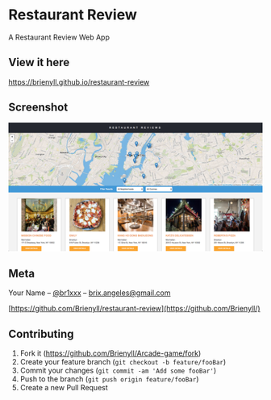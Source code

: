 # Restaurant Review

A Restaurant Review Web App

## View it here


https://brienyll.github.io/restaurant-review

## Screenshot

![ScreenShot](https://github.com/Brienyll/restaurant-reviews/blob/master/Screen-Shot-RR.png)

## Meta

Your Name – [@br1xxx](https://twitter.com/br1xxx) – brix.angeles@gmail.com

[https://github.com/Brienyll/restaurant-review](https://github.com/Brienyll/)

## Contributing

1. Fork it (<https://github.com/Brienyll/Arcade-game/fork>)
2. Create your feature branch (`git checkout -b feature/fooBar`)
3. Commit your changes (`git commit -am 'Add some fooBar'`)
4. Push to the branch (`git push origin feature/fooBar`)
5. Create a new Pull Request
